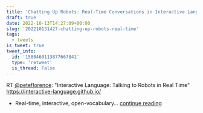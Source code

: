```yaml
---
title: 'Chatting Up Robots: Real-Time Conversations in Interactive Language'
draft: true
date: 2022-10-13T14:27:09+00:00
slug: '202210131427-chatting-up-robots-real-time'
tags:
  - tweets
is_tweet: true
tweet_info:
  id: '1580460113877667841'
  type: 'retweet'
  is_thread: False
---
```




RT [@peteflorence](https://x.com/peteflorence): "Interactive Language: Talking to Robots in Real Time"
<https://interactive-language.github.io/>

- Real-time, interactive, open-vocabulary… [continue reading](https://x.com/sytelus/status/1580460113877667841)
